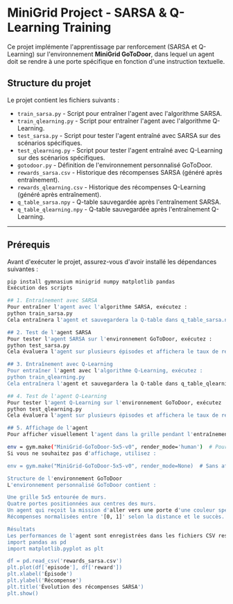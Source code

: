 ﻿# MiniGrid Project - SARSA & Q-Learning Training

Ce projet implémente l'apprentissage par renforcement (SARSA et Q-Learning) sur l'environnement **MiniGrid GoToDoor**, dans lequel un agent doit se rendre à une porte spécifique en fonction d'une instruction textuelle.

## Structure du projet

Le projet contient les fichiers suivants :

- `train_sarsa.py` - Script pour entraîner l'agent avec l'algorithme SARSA.
- `train_qlearning.py` - Script pour entraîner l'agent avec l'algorithme Q-Learning.
- `test_sarsa.py` - Script pour tester l'agent entraîné avec SARSA sur des scénarios spécifiques.
- `test_qlearning.py` - Script pour tester l'agent entraîné avec Q-Learning sur des scénarios spécifiques.
- `gotodoor.py` - Définition de l'environnement personnalisé GoToDoor.
- `rewards_sarsa.csv` - Historique des récompenses SARSA (généré après entraînement).
- `rewards_qlearning.csv` - Historique des récompenses Q-Learning (généré après entraînement).
- `q_table_sarsa.npy` - Q-table sauvegardée après l'entraînement SARSA.
- `q_table_qlearning.npy` - Q-table sauvegardée après l'entraînement Q-Learning.

---

## Prérequis

Avant d'exécuter le projet, assurez-vous d'avoir installé les dépendances suivantes :

```bash
pip install gymnasium minigrid numpy matplotlib pandas
Exécution des scripts

## 1. Entraînement avec SARSA
Pour entraîner l'agent avec l'algorithme SARSA, exécutez :
python train_sarsa.py
Cela entraînera l'agent et sauvegardera la Q-table dans q_table_sarsa.npy.

## 2. Test de l'agent SARSA
Pour tester l'agent SARSA sur l'environnement GoToDoor, exécutez :
python test_sarsa.py
Cela évaluera l'agent sur plusieurs épisodes et affichera le taux de réussite.

## 3. Entraînement avec Q-Learning
Pour entraîner l'agent avec l'algorithme Q-Learning, exécutez :
python train_qlearning.py
Cela entraînera l'agent et sauvegardera la Q-table dans q_table_qlearning.npy.

## 4. Test de l'agent Q-Learning
Pour tester l'agent Q-Learning sur l'environnement GoToDoor, exécutez :
python test_qlearning.py
Cela évaluera l'agent sur plusieurs épisodes et affichera le taux de réussite.

## 5. Affichage de l'agent
Pour afficher visuellement l'agent dans la grille pendant l'entraînement, modifiez la ligne suivante dans train_sarsa.py et train_qlearning.py :

env = gym.make("MiniGrid-GoToDoor-5x5-v0", render_mode='human')  # Pour affichage visuel
Si vous ne souhaitez pas d'affichage, utilisez :

env = gym.make("MiniGrid-GoToDoor-5x5-v0", render_mode=None)  # Sans affichage

Structure de l'environnement GoToDoor
L'environnement personnalisé GoToDoor contient :

Une grille 5x5 entourée de murs.
Quatre portes positionnées aux centres des murs.
Un agent qui reçoit la mission d'aller vers une porte d'une couleur spécifique.
Récompenses normalisées entre '[0, 1]' selon la distance et le succès.

Résultats
Les performances de l'agent sont enregistrées dans les fichiers CSV respectifs (rewards_sarsa.csv et rewards_qlearning.csv) et peuvent être visualisées à l'aide de matplotlib :
import pandas as pd
import matplotlib.pyplot as plt

df = pd.read_csv('rewards_sarsa.csv')
plt.plot(df['episode'], df['reward'])
plt.xlabel('Épisode')
plt.ylabel('Récompense')
plt.title('Évolution des récompenses SARSA')
plt.show()



